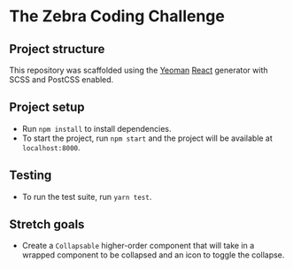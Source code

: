# The Zebra Coding Challenge

## Project structure

This repository was scaffolded using the [Yeoman](http://yeoman.io/) [React](https://github.com/react-webpack-generators/generator-react-webpack) generator with SCSS and PostCSS enabled.

## Project setup

* Run `npm install` to install dependencies.
* To start the project, run `npm start` and the project will be available at `localhost:8000`.

## Testing

* To run the test suite, run `yarn test`.

## Stretch goals

* Create a `Collapsable` higher-order component that will take in a wrapped component to be collapsed and an icon to toggle the collapse.
